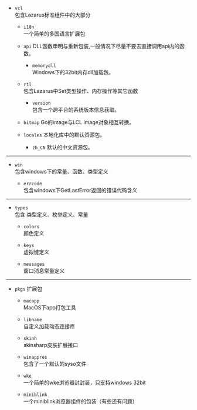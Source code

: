 * `vcl`  
  包含Lazarus标准组件中的大部分

  * `i18n`  
  一个简单的多国语言扩展包   

  * `api`
  DLL函数申明与重新包装,一般情况下尽量不要去直接调用api内的函数。

     * `memorydll`  
     Windows下的32bit内存dll加载包。   

  * `rtl`  
  包含Lazarus中Set类型操作、内存操作等其它函数   

    * `version`  
     包含一个跨平台的系统版本信息获取。   

  * `bitmap` 
  Go的image与LCL image对象相互转换。

  * `locales`
   本地化库中的默认资源包。
    * `zh_CN`
     默认的中文资源包。

 

---

* `win`    
   包含windows下的常量、函数、类型定义    

   * `errcode`  
    包含windows下GetLastError返回的错误代码含义      
---


* `types`  
   包含 类型定义、枚举定义、常量  
  
  * `colors`  
     颜色定义   

  * `keys`  
     虚拟键定义  

  * `messages`  
     窗口消息常量定义    
---
* `pkgs` 扩展包
  * `macapp`  
  MacOS下app打包工具  

  * `libname`  
  自定义加载动态连接库   

  * `skinh`  
  skinsharp皮肤扩展接口  

  * `winappres`  
  包含了一个默认的syso文件

  * `wke`  
  一个简单的wke浏览器封封装，只支持windows 32bit

  * `miniblink`  
  一个miniblink浏览器组件的包装（有些还有问题）     
